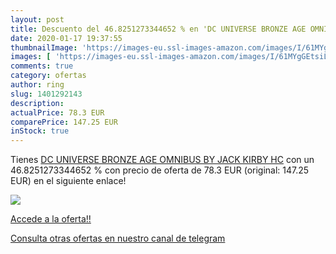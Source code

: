 ```yaml
---
layout: post
title: Descuento del 46.8251273344652 % en 'DC UNIVERSE BRONZE AGE OMNIBUS BY JACK K'
date: 2020-01-17 19:37:55
thumbnailImage: 'https://images-eu.ssl-images-amazon.com/images/I/61MYgGEtsiL._SL200_.jpg'
images: [ 'https://images-eu.ssl-images-amazon.com/images/I/61MYgGEtsiL._SL200_.jpg' ]
comments: true
category: ofertas
author: ring
slug: 1401292143
description:
actualPrice: 78.3 EUR
comparePrice: 147.25 EUR
inStock: true
---
```


Tienes [DC UNIVERSE BRONZE AGE OMNIBUS BY JACK KIRBY HC](https://www.amazon.com/dp/1401292143/?tag=redken08-20) con un 46.8251273344652 % con precio de oferta de 78.3 EUR (original: 147.25 EUR) en el siguiente enlace!

[![](https://images-eu.ssl-images-amazon.com/images/I/61MYgGEtsiL._SL200_.jpg)](https://www.amazon.com/dp/1401292143/?tag=redken08-20)

[Accede a la oferta!!](https://www.amazon.com/dp/1401292143/?tag=redken08-20)

[Consulta otras ofertas en nuestro canal de telegram](https://t.me/s/ofertas25)
